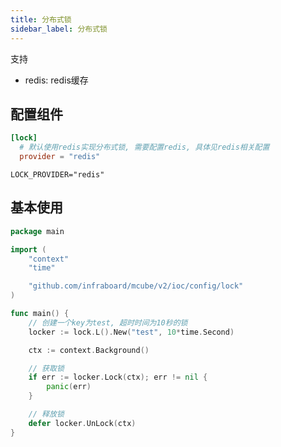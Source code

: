 ```yaml
---
title: 分布式锁 
sidebar_label: 分布式锁 
---
```



支持
+ redis: redis缓存

## 配置组件

```toml tab
[lock]
  # 默认使用redis实现分布式锁, 需要配置redis, 具体见redis相关配置
  provider = "redis"
```

```env tab
LOCK_PROVIDER="redis"
```

## 基本使用

```go
package main

import (
	"context"
	"time"

	"github.com/infraboard/mcube/v2/ioc/config/lock"
)

func main() {
	// 创建一个key为test, 超时时间为10秒的锁
	locker := lock.L().New("test", 10*time.Second)

	ctx := context.Background()

	// 获取锁
	if err := locker.Lock(ctx); err != nil {
		panic(err)
	}

	// 释放锁
	defer locker.UnLock(ctx)
}
```